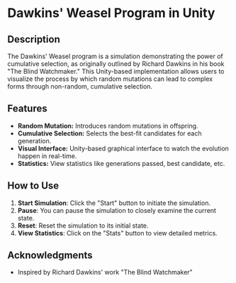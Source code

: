 # Dawkins' Weasel Program in Unity

## Description
The Dawkins' Weasel program is a simulation demonstrating the power of cumulative selection, as originally outlined by Richard Dawkins in his book "The Blind Watchmaker." This Unity-based implementation allows users to visualize the process by which random mutations can lead to complex forms through non-random, cumulative selection.

## Features

- **Random Mutation:** Introduces random mutations in offspring.
- **Cumulative Selection:** Selects the best-fit candidates for each generation.
- **Visual Interface:** Unity-based graphical interface to watch the evolution happen in real-time.
- **Statistics:** View statistics like generations passed, best candidate, etc.

## How to Use

1. **Start Simulation**: Click the "Start" button to initiate the simulation.
2. **Pause**: You can pause the simulation to closely examine the current state.
3. **Reset**: Reset the simulation to its initial state.
4. **View Statistics**: Click on the "Stats" button to view detailed metrics.

## Acknowledgments

- Inspired by Richard Dawkins' work "The Blind Watchmaker"
